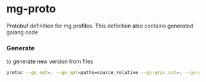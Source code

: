 # mg-proto
Protobuf definition for mg profiles. This definition also contains generated golang code

### Generate
to generate new version from files
```bash
protoc --go_out=. --go_opt=paths=source_relative --go-grpc_out=. --go-grpc_opt=paths=source_relative profile/profile.proto
```